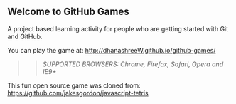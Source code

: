 ## Welcome to GitHub Games

A project based learning activity for people who are getting started with Git and GitHub.

You can play the game at: http://dhanashreeW.github.io/github-games/

>> _*SUPPORTED BROWSERS*: Chrome, Firefox, Safari, Opera and IE9+_

This fun open source game was cloned from: https://github.com/jakesgordon/javascript-tetris
